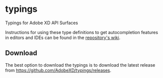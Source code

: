 # typings
Typings for Adobe XD API Surfaces

Instructions for using these type definitions to get autocompletion features in editors and IDEs can be found in the [repository's wiki](https://github.com/AdobeXD/typings/wiki/Autocompletion-in-editors-and-IDEs).

## Download

The best option to download the typings is to download the latest release from <https://github.com/AdobeXD/typings/releases>.
